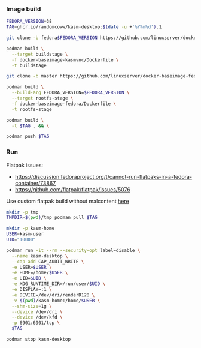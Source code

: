 ### Image build

```bash
FEDORA_VERSION=38
TAG=ghcr.io/randomcoww/kasm-desktop:$(date -u +'%Y%m%d').1

git clone -b fedora$FEDORA_VERSION https://github.com/linuxserver/docker-baseimage-kasmvnc.git

podman build \
  --target buildstage \
  -f docker-baseimage-kasmvnc/Dockerfile \
  -t buildstage

git clone -b master https://github.com/linuxserver/docker-baseimage-fedora.git

podman build \
  --build-arg FEDORA_VERSION=$FEDORA_VERSION \
  --target rootfs-stage \
  -f docker-baseimage-fedora/Dockerfile \
  -t rootfs-stage

podman build \
  -t $TAG . && \

podman push $TAG
```

### Run

Flatpak issues:
- https://discussion.fedoraproject.org/t/cannot-run-flatpaks-in-a-fedora-container/73867
- https://github.com/flatpak/flatpak/issues/5076

Use custom flatpak build without malcontent [here](../flatpak)

```bash
mkdir -p tmp
TMPDIR=$(pwd)/tmp podman pull $TAG

mkdir -p kasm-home
USER=kasm-user
UID="10000"

podman run -it --rm --security-opt label=disable \
  --name kasm-desktop \
  --cap-add CAP_AUDIT_WRITE \
  -e USER=$USER \
  -e HOME=/home/$USER \
  -e UID=$UID \
  -e XDG_RUNTIME_DIR=/run/user/$UID \
  -e DISPLAY=:1 \
  -e DEVICE=/dev/dri/renderD128 \
  -v $(pwd)/kasm-home:/home/$USER \
  --shm-size=1g \
  --device /dev/dri \
  --device /dev/kfd \
  -p 6901:6901/tcp \
  $TAG

podman stop kasm-desktop
```